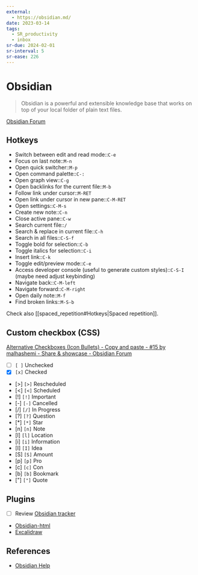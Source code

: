 ```yaml
---
external:
  - https://obsidian.md/
date: 2023-03-14
tags:
  - SR_productivity
  - inbox
sr-due: 2024-02-01
sr-interval: 5
sr-ease: 226
---
```


# Obsidian

> Obsidian is a powerful and extensible knowledge base that works on top of your
> local folder of plain text files.

[Obsidian Forum](https://forum.obsidian.md/)

## Hotkeys

- Switch between edit and read mode::`C-e`
- Focus on last note::`M-n`
- Open quick switcher::`M-p`
- Open command palette::`C-:`
- Open graph view::`C-g`
- Open backlinks for the current file::`M-b`
- Follow link under cursor::`M-RET`
- Open link under cursor in new pane::`C-M-RET`
- Open settings::`C-M-s`
- Create new note::`C-n`
- Close active pane::`C-w`
- Search current file::`/`
- Search & replace in current file::`C-h`
- Search in all files::`C-S-f`
- Toggle bold for selection::`C-b`
- Toggle italics for selection::`C-i`
- Insert link::`C-k`
- Toggle edit/preview mode::`C-e`
- Access developer console (useful to generate custom styles)::`C-S-I` (maybe need adjust keybinding)
- Navigate back::`C-M-left`
- Navigate forward::`C-M-right`
- Open daily note::`M-f`
- Find broken links::`M-S-b`

Check also [[spaced_repetition#Hotkeys|Spaced repetition]].

## Custom checkbox (CSS)

[Alternative Checkboxes (Icon Bullets) - Copy and paste - #15 by malhashemi -
Share & showcase - Obsidian
Forum](https://forum.obsidian.md/t/alternative-checkboxes-icon-bullets-copy-and-paste/35962/15)

- [ ] `[ ]` Unchecked
- [x] `[x]` Checked
- [>] `[>]` Rescheduled
- [<] `[<]` Scheduled
- [!] `[!]` Important
- [-] `[-]` Cancelled
- [/] `[/]` In Progress
- [?] `[?]` Question
- [*] `[*]` Star
- [n] `[n]` Note
- [l] `[l]` Location
- [i] `[i]` Information
- [I] `[I]` Idea
- [S] `[S]` Amount
- [p] `[p]` Pro
- [c] `[c]` Con
- [b] `[b]` Bookmark
- ["] `["]` Quote

## Plugins

- [ ] Review [Obsidian tracker](https://github.com/pyrochlore/obsidian-tracker)
- [Obsidian-html](https://obsidian-html.github.io/v4/index.html)
- [Excalidraw](https://github.com/zsviczian/obsidian-excalidraw-plugin)

## References

- [Obsidian Help](https://help.obsidian.md/)
